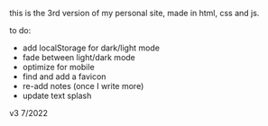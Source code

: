 this is the 3rd version of my personal site, made in html, css and js. 

to do:
- add localStorage for dark/light mode
- fade between light/dark mode
- optimize for mobile
- find and add a favicon
- re-add notes (once I write more)
- update text splash

v3 7/2022